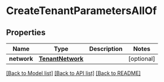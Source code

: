 # CreateTenantParametersAllOf


## Properties
Name | Type | Description | Notes
------------ | ------------- | ------------- | -------------
**network** | [**TenantNetwork**](TenantNetwork.md) |  | [optional] 

[[Back to Model list]](../README.md#documentation-for-models) [[Back to API list]](../README.md#documentation-for-api-endpoints) [[Back to README]](../README.md)


